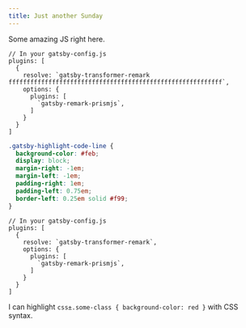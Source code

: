 ```yaml
---
title: Just another Sunday
---
```


Some amazing JS right here.

```javascript{4}
// In your gatsby-config.js
plugins: [
  {
    resolve: `gatsby-transformer-remark fffffffffffffffffffffffffffffffffffffffffffffffffffffffffff`,
    options: {
      plugins: [
        `gatsby-remark-prismjs`,
      ]
    }
  }
]
```

```css
.gatsby-highlight-code-line {
  background-color: #feb;
  display: block;
  margin-right: -1em;
  margin-left: -1em;
  padding-right: 1em;
  padding-left: 0.75em;
  border-left: 0.25em solid #f99;
}
```

```javascript{1,4-6}
// In your gatsby-config.js
plugins: [
  {
    resolve: `gatsby-transformer-remark`,
    options: {
      plugins: [
        `gatsby-remark-prismjs`,
      ]
    }
  }
]
```

I can highlight `css±.some-class { background-color: red }` with CSS syntax.